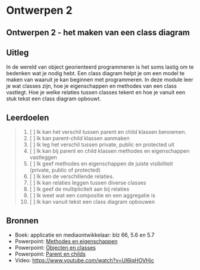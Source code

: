 # Ontwerpen 2

## Ontwerpen 2 - het maken van een class diagram

## Uitleg
In de wereld van object georienteerd programmeren is het soms lastig om te bedenken wat je nodig hebt. Een class diagram helpt je om een model te maken van waaruit je kan beginnen met programmeren. In deze module leer je wat classes zijn, hoe je eigenschappen en methodes van een class vastlegt. Hoe je welke relaties tussen classes tekent en hoe je vanuit een stuk tekst een class diagram opbouwt.

## Leerdoelen
> 1. [ ] Ik kan het verschil tussen parent en child klassen benoemen.
> 2. [ ] Ik kan parent-child klassen aanmaken
> 3. [ ] Ik leg het verschil tussen private, public en protected uit
> 4. [ ] Ik kan bij parent en child klassen methodes en eigenschappen vastleggen
> 5. [ ] Ik geef methodes en eigenschappen de juiste visibiliteit (private, public of protected)
> 6. [ ] Ik ken de verschillende relaties.
> 7. [ ] Ik kan relaties leggen tussen diverse classes
> 8. [ ] Ik geef de multipliciteit aan bij relaties
> 9. [ ] Ik weet wat een compositie en een aggregatie is
>10. [ ] Ik kan vanuit tekst een class diagram opbouwen

## Bronnen
- Boek: applicatie en mediaontwikkelaar: blz 66, 5.6 en 5.7
- Powerpoint: <a href="https://github.com/ROC-van-Amsterdam-College-Amstelland/ONTWERPEN-2/blob/master/niveau1/taak02/taak%202%20-%20methodes%20en%20eigenschappen.pdf">Methodes en eigenschappen</a>
- Powerpoint: <a href="https://github.com/ROC-van-Amsterdam-College-Amstelland/ONTWERPEN-2/blob/master/niveau1/taak01/Taak%201%20-%20objecten%20en%20classes.pdf"> Objecten en classes</a>
- Powerpoint: <a href="https://github.com/ROC-van-Amsterdam-College-Amstelland/ONTWERPEN-2/blob/master/niveau2/taak01/taak%201-%20parent%20en%20childs.pdf"> Parent en childs</a>
- Video: https://www.youtube.com/watch?v=UI6lqHOVHic 